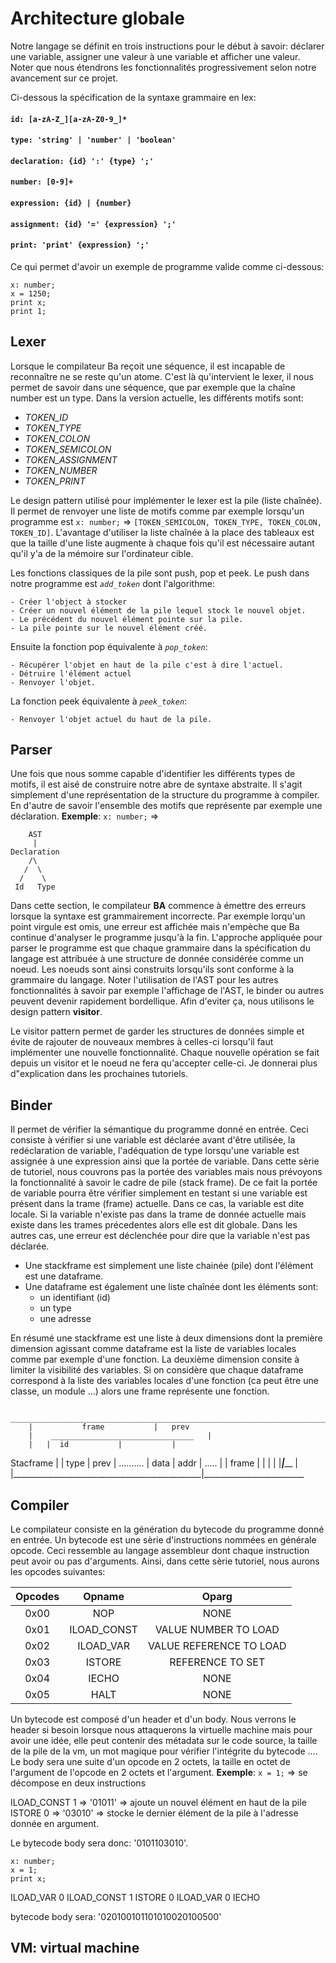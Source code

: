 # Architecture globale

Notre langage se définit en trois instructions pour le début à savoir:
déclarer une variable, assigner une valeur à une variable et afficher une
valeur. Noter que nous étendrons les fonctionnalités progressivement selon 
notre avancement sur ce projet.

Ci-dessous la spécification de la syntaxe grammaire en lex:

#### `id: [a-zA-Z_][a-zA-Z0-9_]*`
#### `type: 'string' | 'number' | 'boolean'`
#### `declaration: {id} ':' {type} ';'`
#### `number: [0-9]+`
#### `expression: {id} | {number}`
#### `assignment: {id} '=' {expression} ';'`
#### `print: 'print' {expression} ';'`

Ce qui permet d'avoir un exemple de programme valide comme ci-dessous:


```
x: number;
x = 1250;
print x;
print 1;

```

## Lexer

Lorsque le compilateur Ba reçoit une séquence, il est incapable de reconnaître
ne se reste qu'un atome. C'est là qu'intervient le lexer, il nous permet de savoir
dans une séquence, que par exemple que la chaîne number est un type. Dans la version
actuelle, les différents motifs sont:

- *TOKEN_ID*
- *TOKEN_TYPE*
- *TOKEN_COLON*
- *TOKEN_SEMICOLON*
- *TOKEN_ASSIGNMENT*
- *TOKEN_NUMBER*
- *TOKEN_PRINT*

Le design pattern utilisé pour implémenter le lexer est la pile (liste chaînée).
Il permet de renvoyer une liste de motifs comme par exemple lorsqu'un programme 
est `x: number;` => `[TOKEN_SEMICOLON, TOKEN_TYPE, TOKEN_COLON, TOKEN_ID]`.
L'avantage d'utiliser la liste chaînée à la place des tableaux est que la taille
d'une liste augmente à chaque fois qu'il est nécessaire autant qu'il y'a de la mémoire
sur l'ordinateur cible.

Les fonctions classiques de la pile sont push, pop et peek. Le push dans notre programme
est *`add_token`* dont l'algorithme:

```
- Créer l'object à stocker
- Créer un nouvel élément de la pile lequel stock le nouvel objet.
- Le précédent du nouvel élément pointe sur la pile.
- La pile pointe sur le nouvel élément créé.

```

Ensuite la fonction pop équivalente à *`pop_token`*:

```
- Récupérer l'objet en haut de la pile c'est à dire l'actuel.
- Détruire l'élément actuel
- Renvoyer l'objet.

```

La fonction peek équivalente à *`peek_token`*:

```
- Renvoyer l'objet actuel du haut de la pile.

```

## Parser

Une fois que nous somme capable d'identifier les différents types de motifs,
il est aisé de construire notre abre de syntaxe abstraite. Il s'agit simplement
d'une représentation de la structure du programme à compiler. En d'autre de savoir
l'ensemble des motifs que représente par exemple une déclaration.
**Exemple**: `x: number;` =>

	    AST
	     |
	Declaration
	    /\
	   /  \
	  /    \
	 Id   Type

Dans cette section, le compilateur **BA** commence à émettre des erreurs lorsque la syntaxe est
grammairement incorrecte. Par exemple lorqu'un point virgule est omis, une erreur est affichée mais
n'empèche que Ba continue d'analyser le programme jusqu'à la fin.
L'approche appliquée pour parser le programme est que chaque grammaire dans la spécification du langage
est attribuée à une structure de donnée considérée comme un noeud. Les noeuds sont ainsi construits
lorsqu'ils sont conforme à la grammaire du langage.
Noter l'utilisation de l'AST pour les autres fonctionnalités à savoir par exemple l'affichage de l'AST, le binder
ou autres peuvent devenir rapidement bordellique. Afin d'eviter ça, nous utilisons le design pattern **visitor**.

Le visitor pattern permet de garder les structures de données simple et évite de rajouter de nouveaux membres à celles-ci 
lorsqu'il faut implémenter une nouvelle fonctionnalité. Chaque nouvelle opération se fait depuis un visitor et le
noeud ne fera qu'accepter celle-ci. Je donnerai plus d"explication dans les prochaines tutoriels.

## Binder

Il permet de vérifier la sémantique du programme donné en entrée. Ceci consiste à vérifier si une variable est déclarée avant d'être utilisée, la redéclaration de variable, l'adéquation de type lorsqu'une variable est assignée à une expression ainsi que la portée
de variable. Dans cette sèrie de tutoriel, nous couvrons pas la portée des variables mais nous prévoyons la fonctionnalité à
savoir le cadre de pile (stack frame). De ce fait la portée de variable pourra être vérifier simplement en testant si une variable
est présent dans la trame (frame) actuelle. Dans ce cas, la variable est dite locale. Si la variable n'existe pas dans la trame de donnée actuelle mais existe dans les trames précedentes alors elle est dit globale. Dans les autres cas, une erreur est déclenchée
pour dire que la variable n'est pas déclarée.

- Une stackframe est simplement une liste chainée (pile) dont l'élément est une dataframe.
- Une dataframe est également une liste chaînée dont les éléments sont:
    * un identifiant (id)
    * un type
    * une adresse

En résumé une stackframe est une liste à deux dimensions dont la première dimension agissant comme dataframe est la liste de variables
locales comme par exemple d'une fonction. La deuxième dimension consite à limiter la visibilité des variables. Si on considère
que chaque dataframe correspond à la liste des variables locales d'une fonction (ca peut être une classe, un module ...) alors une frame
représente une fonction.

		__________________________________________________________________________
		|			frame			|	prev	
		|	 ________________________________	|
		|	|  id	    	|			|
 Stacframe	| 	|  type		|	prev		|	..........
		| data	|  addr		|	.....		|
		| frame	|		|			|
		|	|_______________|_________________	|
		|_______________________________________________|_________________________




## Compiler

Le compilateur consiste en la génération du bytecode du programme donné en entrée. Un bytecode est une sèrie d'instructions nommées en générale opcode. Ceci ressemble au langage assembleur dont chaque instruction peut avoir ou pas d'arguments. Ainsi, dans cette sèrie tutoriel, nous aurons les opcodes suivantes:

| Opcodes  | Opname        |  Oparg 			|
|:--------:|:-------------:|:--------------------------:|
| 0x00	   | NOP	   | NONE   			|
| 0x01	   | ILOAD_CONST   | VALUE NUMBER TO LOAD	|
| 0x02     | ILOAD_VAR	   | VALUE REFERENCE TO LOAD	|
| 0x03	   | ISTORE	   | REFERENCE TO SET		|
| 0x04	   | IECHO	   | NONE			|
| 0x05     | HALT	   | NONE			|


Un bytecode est composé d'un header et d'un body. Nous verrons le header si besoin lorsque nous attaquerons la virtuelle machine mais pour avoir une idée, elle peut contenir des métadata sur le code source, la taille de la pile de la vm, un mot magique pour vérifier l'intégrite du bytecode  ....
Le body sera une suite d'un opcode en 2 octets, la taille en octet de l'argument de l'opcode en 2 octets et l'argument.
**Exemple**:
 `x = 1;`  => se décompose en deux instructions

ILOAD_CONST	1  => '01011' => ajoute un nouvel élément en haut de la pile
ISTORE		0  => '03010' => stocke le dernier élément de la pile à l'adresse donnée en argument.

Le bytecode body sera donc: '0101103010'.

```
x: number;
x = 1;
print x;
```

ILOAD_VAR	0
ILOAD_CONST	1
ISTORE		0
ILOAD_VAR	0
IECHO

bytecode body sera: '020100101101010020100500'

## VM: virtual machine


